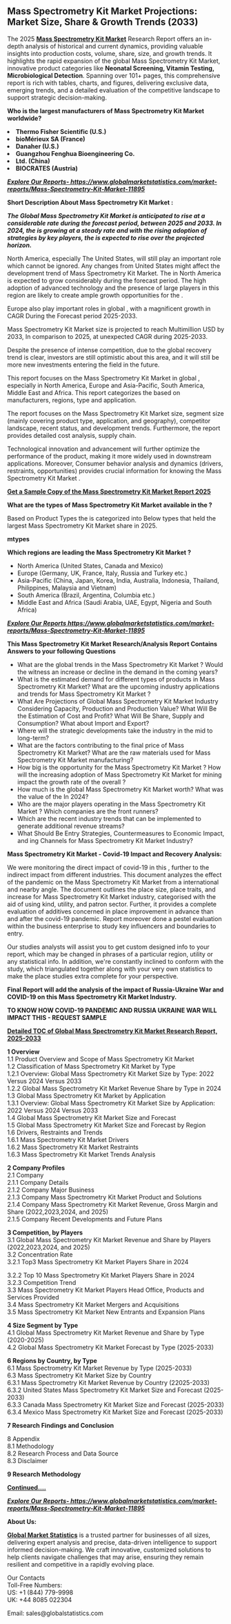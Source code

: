 <h2>Mass Spectrometry Kit Market Projections: Market Size, Share & Growth Trends (2033)</h2><p>The 2025 <strong><a href="https://www.globalmarketstatistics.com/market-reports/Mass-Spectrometry-Kit-Market-11895">Mass Spectrometry Kit Market</a></strong> Research Report offers an in-depth analysis of historical and current dynamics, providing valuable insights into production costs, volume, share, size, and growth trends. It highlights the rapid expansion of the global Mass Spectrometry Kit Market, innovative product categories like <strong>Neonatal Screening, Vitamin Testing, Microbiological Detection</strong>. Spanning over 101+ pages, this comprehensive report is rich with tables, charts, and figures, delivering exclusive data, emerging trends, and a detailed evaluation of the competitive landscape to support strategic decision-making.</p><p><strong>Who is the largest manufacturers of Mass Spectrometry Kit Market worldwide?</strong></p><p><strong><li>Thermo Fisher Scientific (U.S.)<li>bioMérieux SA (France)<li>Danaher (U.S.)<li>Guangzhou Fenghua Bioengineering Co.<li>Ltd. (China)<li>BIOCRATES (Austria)</strong></p><p><strong><em><a href="https://www.globalmarketstatistics.com/market-reports/Mass-Spectrometry-Kit-Market-11895">Explore Our Reports-&nbsp;https://www.globalmarketstatistics.com/market-reports/Mass-Spectrometry-Kit-Market-11895</a></em></strong></p><p><strong>Short Description About Mass Spectrometry Kit Market :</strong></p><p><strong><em>The Global Mass Spectrometry Kit Market is anticipated to rise at a considerable rate during the forecast period, between 2025 and 2033. In 2024, the is growing at a steady rate and with the rising adoption of strategies by key players, the is expected to rise over the projected horizon.</em></strong></p><p>North America, especially The United States, will still play an important role which cannot be ignored. Any changes from United States might affect the development trend of Mass Spectrometry Kit Market. The in North America is expected to grow considerably during the forecast period. The high adoption of advanced technology and the presence of large players in this region are likely to create ample growth opportunities for the .</p><p>Europe also play important roles in global , with a magnificent growth in CAGR During the Forecast period 2025-2033.</p><p>Mass Spectrometry Kit Market size is projected to reach Multimillion USD by 2033, In comparison to 2025, at unexpected CAGR during 2025-2033.</p><p>Despite the presence of intense competition, due to the global recovery trend is clear, investors are still optimistic about this area, and it will still be more new investments entering the field in the future.</p><p>This report focuses on the Mass Spectrometry Kit Market in global , especially in North America, Europe and Asia-Pacific, South America, Middle East and Africa. This report categorizes the based on manufacturers, regions, type and application.</p><p>The report focuses on the Mass Spectrometry Kit Market size, segment size (mainly covering product type, application, and geography), competitor landscape, recent status, and development trends. Furthermore, the report provides detailed cost analysis, supply chain.</p><p>Technological innovation and advancement will further optimize the performance of the product, making it more widely used in downstream applications. Moreover, Consumer behavior analysis and dynamics (drivers, restraints, opportunities) provides crucial information for knowing the Mass Spectrometry Kit Market .</p><p><strong><a href="https://www.globalmarketstatistics.com/market-reports/Mass-Spectrometry-Kit-Market-11895">Get a Sample Copy of the Mass Spectrometry Kit Market Report 2025</a></strong></p><p><strong>What are the types of Mass Spectrometry Kit Market available in the ?</strong></p><p>Based on Product Types the is categorized into Below types that held the largest Mass Spectrometry Kit Market share in 2025.</p><p><strong>mtypes</strong></p><p><strong>Which regions are leading the Mass Spectrometry Kit Market ?</strong></p><ul><li>North America (United States, Canada and Mexico)</li><li>Europe (Germany, UK, France, Italy, Russia and Turkey etc.)</li><li>Asia-Pacific (China, Japan, Korea, India, Australia, Indonesia, Thailand, Philippines, Malaysia and Vietnam)</li><li>South America (Brazil, Argentina, Columbia etc.)</li><li>Middle East and Africa (Saudi Arabia, UAE, Egypt, Nigeria and South Africa)</li></ul><p><strong><em><a href="https://www.globalmarketstatistics.com/market-reports/Mass-Spectrometry-Kit-Market-11895">Explore Our Reports https://www.globalmarketstatistics.com/market-reports/Mass-Spectrometry-Kit-Market-11895</a></em></strong></p><p><strong>This Mass Spectrometry Kit Market Research/Analysis Report Contains Answers to your following Questions</strong></p><ul><li>What are the global trends in the Mass Spectrometry Kit Market ? Would the witness an increase or decline in the demand in the coming years?</li><li>What is the estimated demand for different types of products in Mass Spectrometry Kit Market? What are the upcoming industry applications and trends for Mass Spectrometry Kit Market ?</li><li>What Are Projections of Global Mass Spectrometry Kit Market Industry Considering Capacity, Production and Production Value? What Will Be the Estimation of Cost and Profit? What Will Be Share, Supply and Consumption? What about Import and Export?</li><li>Where will the strategic developments take the industry in the mid to long-term?</li><li>What are the factors contributing to the final price of Mass Spectrometry Kit Market? What are the raw materials used for Mass Spectrometry Kit Market manufacturing?</li><li>How big is the opportunity for the Mass Spectrometry Kit Market ? How will the increasing adoption of Mass Spectrometry Kit Market for mining impact the growth rate of the overall ?</li><li>How much is the global Mass Spectrometry Kit Market worth? What was the value of the In 2024?</li><li>Who are the major players operating in the Mass Spectrometry Kit Market ? Which companies are the front runners?</li><li>Which are the recent industry trends that can be implemented to generate additional revenue streams?</li><li>What Should Be Entry Strategies, Countermeasures to Economic Impact, and ing Channels for Mass Spectrometry Kit Market Industry?</li></ul><p><strong>Mass Spectrometry Kit Market - Covid-19 Impact and Recovery Analysis:</strong></p><p>We were monitoring the direct impact of covid-19 in this , further to the indirect impact from different industries. This document analyzes the effect of the pandemic on the Mass Spectrometry Kit Market from a international and nearby angle. The document outlines the place size, place traits, and increase for Mass Spectrometry Kit Market industry, categorised with the aid of using kind, utility, and patron sector. Further, it provides a complete evaluation of additives concerned in place improvement in advance than and after the covid-19 pandemic. Report moreover done a pestel evaluation within the business enterprise to study key influencers and boundaries to entry.</p><p>Our studies analysts will assist you to get custom designed info to your report, which may be changed in phrases of a particular region, utility or any statistical info. In addition, we're constantly inclined to conform with the study, which triangulated together along with your very own statistics to make the place studies extra complete for your perspective.</p><p><strong>Final Report will add the analysis of the impact of Russia-Ukraine War and COVID-19 on this Mass Spectrometry Kit Market Industry.</strong></p><p><strong>TO KNOW HOW COVID-19 PANDEMIC AND RUSSIA UKRAINE WAR WILL IMPACT THIS - REQUEST SAMPLE</strong></p><p><strong><a href="https://www.globalmarketstatistics.com/market-reports/Mass-Spectrometry-Kit-Market-11895">Detailed TOC of Global Mass Spectrometry Kit Market Research Report, 2025-2033</a></strong></p><p><strong>1 Overview</strong><br /> 1.1 Product Overview and Scope of Mass Spectrometry Kit Market<br /> 1.2 Classification of Mass Spectrometry Kit Market by Type<br /> 1.2.1 Overview: Global Mass Spectrometry Kit Market Size by Type: 2022 Versus 2024 Versus 2033<br /> 1.2.2 Global Mass Spectrometry Kit Market Revenue Share by Type in 2024<br /> 1.3 Global Mass Spectrometry Kit Market by Application<br /> 1.3.1 Overview: Global Mass Spectrometry Kit Market Size by Application: 2022&nbsp;Versus 2024 Versus 2033<br /> 1.4 Global Mass Spectrometry Kit Market Size and Forecast<br /> 1.5 Global Mass Spectrometry Kit Market Size and Forecast by Region<br /> 1.6 Drivers, Restraints and Trends<br /> 1.6.1 Mass Spectrometry Kit Market Drivers<br /> 1.6.2 Mass Spectrometry Kit Market Restraints<br /> 1.6.3 Mass Spectrometry Kit Market Trends Analysis</p><p><strong>2 Company Profiles</strong><br /> 2.1 Company<br /> 2.1.1 Company Details<br /> 2.1.2 Company Major Business<br /> 2.1.3 Company Mass Spectrometry Kit Market Product and Solutions<br /> 2.1.4 Company Mass Spectrometry Kit Market Revenue, Gross Margin and Share (2022,2023,2024, and 2025)<br /> 2.1.5 Company Recent Developments and Future Plans</p><p><strong>3 Competition, by Players</strong><br /> 3.1 Global Mass Spectrometry Kit Market Revenue and Share by Players (2022,2023,2024, and 2025)<br /> 3.2 Concentration Rate<br /> 3.2.1 Top3 Mass Spectrometry Kit Market Players Share in 2024</p><p>3.2.2 Top 10 Mass Spectrometry Kit Market Players Share in 2024<br /> 3.2.3 Competition Trend<br /> 3.3 Mass Spectrometry Kit Market Players Head Office, Products and Services Provided<br /> 3.4 Mass Spectrometry Kit Market Mergers and Acquisitions<br /> 3.5 Mass Spectrometry Kit Market New Entrants and Expansion Plans</p><p><strong>4 Size Segment by Type</strong><br /> 4.1 Global Mass Spectrometry Kit Market Revenue and Share by Type (2020-2025)<br /> 4.2 Global Mass Spectrometry Kit Market Forecast by Type (2025-2033)</p><p><strong>6 Regions by Country, by Type</strong><br /> 6.1 Mass Spectrometry Kit Market Revenue by Type (2025-2033)<br /> 6.3 Mass Spectrometry Kit Market Size by Country<br /> 6.3.1 Mass Spectrometry Kit Market Revenue by Country (22025-2033)<br /> 6.3.2 United States Mass Spectrometry Kit Market Size and Forecast (2025-2033)<br /> 6.3.3 Canada Mass Spectrometry Kit Market Size and Forecast (2025-2033)<br /> 6.3.4 Mexico Mass Spectrometry Kit Market Size and Forecast (2025-2033)</p><p><strong>7 Research Findings and Conclusion</strong></p><p>8 Appendix<br /> 8.1 Methodology<br /> 8.2 Research Process and Data Source<br /> 8.3 Disclaimer</p><p><strong>9 Research Methodology</strong></p><p><strong><a href="https://www.globalmarketstatistics.com/market-reports/Mass-Spectrometry-Kit-Market-11895">Continued&hellip;.</a></strong></p><p><strong><em><a href="https://www.globalmarketstatistics.com/market-reports/Mass-Spectrometry-Kit-Market-11895">Explore Our Reports-&nbsp;https://www.globalmarketstatistics.com/market-reports/Mass-Spectrometry-Kit-Market-11895</a></em></strong></p><p><strong>About Us:</strong></p><p><strong><a href="https://www.globalmarketstatistics.com/">Global Market Statistics</a></strong> is a trusted partner for businesses of all sizes, delivering expert analysis and precise, data-driven intelligence to support informed decision-making. We craft innovative, customized solutions to help clients navigate challenges that may arise, ensuring they remain resilient and competitive in a rapidly evolving place.</p><p>Our Contacts<br /> Toll-Free Numbers:<br /> US: +1 (844) 779-9998<br /> UK: +44 8085 022304</p><p>Email: sales@globalstatistics.com</p>
